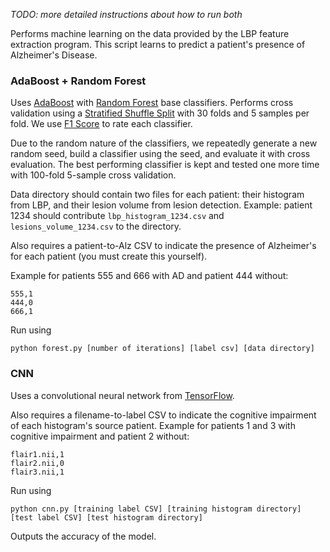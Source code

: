 _TODO: more detailed instructions about how to run both_

Performs machine learning on the data provided by the LBP feature extraction program.
This script learns to predict a patient's presence of Alzheimer's Disease.

### AdaBoost + Random Forest
Uses [AdaBoost](http://scikit-learn.org/stable/modules/generated/sklearn.ensemble.AdaBoostClassifier.html) with [Random Forest](http://scikit-learn.org/stable/modules/generated/sklearn.ensemble.RandomForestClassifier.html) base classifiers.
Performs cross validation using a [Stratified Shuffle Split](http://scikit-learn.org/stable/modules/generated/sklearn.model_selection.StratifiedShuffleSplit.html) with 30 folds and 5 samples per fold. We use [F1 Score](http://scikit-learn.org/stable/modules/generated/sklearn.metrics.f1_score.html) to rate each classifier.

Due to the random nature of the classifiers, we repeatedly generate a new random seed, build a classifier using the seed, and evaluate it with cross evaluation. The best performing classifier is kept and tested one more time with 100-fold 5-sample cross validation.

Data directory should contain two files for each patient: their histogram from LBP, and their lesion volume from lesion detection.
Example: patient 1234 should contribute `lbp_histogram_1234.csv` and `lesions_volume_1234.csv` to the directory.

Also requires a patient-to-Alz CSV to indicate the presence of Alzheimer's for each patient (you must create this yourself).

Example for patients 555 and 666 with AD and patient 444 without:
```
555,1
444,0
666,1
``` 



Run using

`python forest.py [number of iterations] [label csv] [data directory]`

### CNN
Uses a convolutional neural network from [TensorFlow](https://www.tensorflow.org/).

Also requires a filename-to-label CSV to indicate the cognitive impairment of each histogram's source patient.
Example for patients 1 and 3 with cognitive impairment and patient 2 without:
```
flair1.nii,1
flair2.nii,0
flair3.nii,1
``` 

Run using

`python cnn.py [training label CSV] [training histogram directory] [test label CSV] [test histogram directory]`

Outputs the accuracy of the model.
